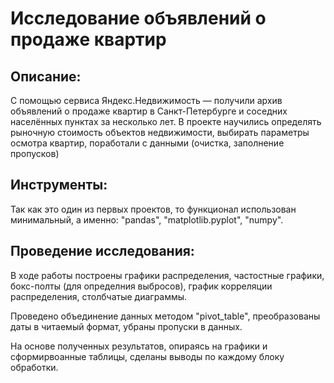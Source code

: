 # Исследование объявлений о продаже квартир

## Описание:
С помощью сервиса Яндекс.Недвижимость — получили архив объявлений о продаже квартир в Санкт-Петербурге и соседних населённых пунктах за несколько лет. 
В проекте научились определять рыночную стоимость объектов недвижимости, выбирать параметры осмотра квартир, поработали с данными (очистка, заполнение пропусков)

## Инструменты:
Так как это один из первых проектов, то функционал использован минимальный, а именно: "pandas", "matplotlib.pyplot", "numpy".

## Проведение исследования:
В ходе работы построены графики распределения, частостные графики, бокс-полты (для определния выбросов), график корреляции распределения, столбчатые диаграммы.

Проведено объединение данных методом "pivot_table", преобразованы даты в читаемый формат, убраны пропуски в данных.

На основе полученных результатов, опираясь на графики и сформирвоанные таблицы, сделаны выводы по каждому блоку обработки.
